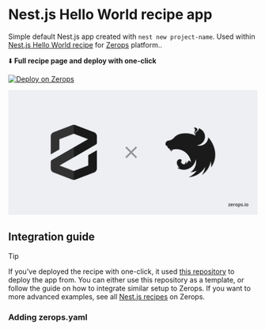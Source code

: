 <!-- #ZEROPS_REMOVE_START# -->
# Nest.js Hello World recipe app
Simple default Nest.js app created with `nest new project-name`. Used within [Nest.js Hello World recipe](https://app.zerops.io/recipes/nestjs-hello-world) for [Zerops](https://zerops.io) platform..

⬇️ **Full recipe page and deploy with one-click**

[![Deploy on Zerops](https://github.com/zeropsio/recipe-shared-assets/blob/main/deploy-button/light/deploy-button.svg)](https://app.zerops.io/recipes/nestjs-hello-world?environment=small-production)

![nestjs](https://github.com/zeropsio/recipe-shared-assets/blob/main/covers/svg/cover-nestjs.svg)

## Integration guide
<!-- #ZEROPS_REMOVE_END# -->

> [!TIP]
> If you've deployed the recipe with one-click, it used [this repository](https://github.com/zerops-recipe-apps/nestjs-hello-world-app) to deploy the app from. You can either use this repository as a template, or follow the guide on how to integrate similar setup to Zerops. If you want to more advanced examples, see all [Nest.js recipes](https://app.zerops.io/recipes?lf=nest-js) on Zerops.

### Adding zerops.yaml

